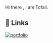 Hi there , 
I am Tofail.
## 🔗 Links
[![portfolio](https://img.shields.io/badge/my_portfolio-000?style=for-the-badge&logo=ko-fi&logoColor=white)](https://orwcaefhare3enywgyz8jg.on.drv.tw/My%20Portfolio/My%20Portfolio(part-1).html#tutorial-id)
